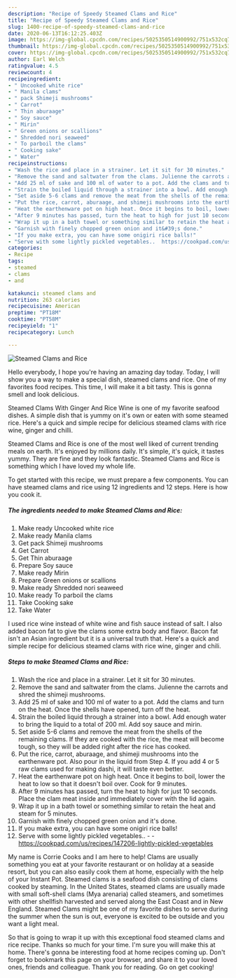 ```yaml
---
description: "Recipe of Speedy Steamed Clams and Rice"
title: "Recipe of Speedy Steamed Clams and Rice"
slug: 1400-recipe-of-speedy-steamed-clams-and-rice
date: 2020-06-13T16:12:25.403Z
image: https://img-global.cpcdn.com/recipes/5025350514900992/751x532cq70/steamed-clams-and-rice-recipe-main-photo.jpg
thumbnail: https://img-global.cpcdn.com/recipes/5025350514900992/751x532cq70/steamed-clams-and-rice-recipe-main-photo.jpg
cover: https://img-global.cpcdn.com/recipes/5025350514900992/751x532cq70/steamed-clams-and-rice-recipe-main-photo.jpg
author: Earl Welch
ratingvalue: 4.5
reviewcount: 4
recipeingredient:
- " Uncooked white rice"
- " Manila clams"
- " pack Shimeji mushrooms"
- " Carrot"
- " Thin aburaage"
- " Soy sauce"
- " Mirin"
- " Green onions or scallions"
- " Shredded nori seaweed"
- " To parboil the clams"
- " Cooking sake"
- " Water"
recipeinstructions:
- "Wash the rice and place in a strainer. Let it sit for 30 minutes."
- "Remove the sand and saltwater from the clams. Julienne the carrots and shred the shimeji mushrooms."
- "Add 25 ml of sake and 100 ml of water to a pot. Add the clams and turn on the heat. Once the shells have opened, turn off the heat."
- "Strain the boiled liquid through a strainer into a bowl. Add enough water to bring the liquid to a total of 200 ml. Add soy sauce and mirin."
- "Set aside 5-6 clams and remove the meat from the shells of the remaining clams. If they are cooked with the rice, the meat will become tough, so they will be added right after the rice has cooked."
- "Put the rice, carrot, aburaage, and shimeji mushrooms into the earthenware pot. Also pour in the liquid from Step 4. If you add 4 or 5 raw clams used for making dashi, it will taste even better."
- "Heat the earthenware pot on high heat. Once it begins to boil, lower the heat to low so that it doesn&#39;t boil over. Cook for 9 minutes."
- "After 9 minutes has passed, turn the heat to high for just 10 seconds. Place the clam meat inside and immediately cover with the lid again."
- "Wrap it up in a bath towel or something similar to retain the heat and steam for 5 minutes."
- "Garnish with finely chopped green onion and it&#39;s done."
- "If you make extra, you can have some onigiri rice balls!"
- "Serve with some lightly pickled vegetables..  https://cookpad.com/us/recipes/147206-lightly-pickled-vegetables"
categories:
- Recipe
tags:
- steamed
- clams
- and

katakunci: steamed clams and 
nutrition: 263 calories
recipecuisine: American
preptime: "PT18M"
cooktime: "PT58M"
recipeyield: "1"
recipecategory: Lunch

---
```



![Steamed Clams and Rice](https://img-global.cpcdn.com/recipes/5025350514900992/751x532cq70/steamed-clams-and-rice-recipe-main-photo.jpg)

Hello everybody, I hope you're having an amazing day today. Today, I will show you a way to make a special dish, steamed clams and rice. One of my favorites food recipes. This time, I will make it a bit tasty. This is gonna smell and look delicious.

Steamed Clams With Ginger And Rice Wine is one of my favorite seafood dishes. A simple dish that is yummy on it&#39;s own or eaten with some steamed rice. Here&#39;s a quick and simple recipe for delicious steamed clams with rice wine, ginger and chilli.

Steamed Clams and Rice is one of the most well liked of current trending meals on earth. It's enjoyed by millions daily. It's simple, it's quick, it tastes yummy. They are fine and they look fantastic. Steamed Clams and Rice is something which I have loved my whole life.


To get started with this recipe, we must prepare a few components. You can have steamed clams and rice using 12 ingredients and 12 steps. Here is how you cook it.

<!--inarticleads1-->

##### The ingredients needed to make Steamed Clams and Rice:

1. Make ready  Uncooked white rice
1. Make ready  Manila clams
1. Get  pack Shimeji mushrooms
1. Get  Carrot
1. Get  Thin aburaage
1. Prepare  Soy sauce
1. Make ready  Mirin
1. Prepare  Green onions or scallions
1. Make ready  Shredded nori seaweed
1. Make ready  To parboil the clams
1. Take  Cooking sake
1. Take  Water


I used rice wine instead of white wine and fish sauce instead of salt. I also added bacon fat to give the clams some extra body and flavor. Bacon fat isn&#39;t an Asian ingredient but it is a universal truth that. Here&#39;s a quick and simple recipe for delicious steamed clams with rice wine, ginger and chili. 

<!--inarticleads2-->

##### Steps to make Steamed Clams and Rice:

1. Wash the rice and place in a strainer. Let it sit for 30 minutes.
1. Remove the sand and saltwater from the clams. Julienne the carrots and shred the shimeji mushrooms.
1. Add 25 ml of sake and 100 ml of water to a pot. Add the clams and turn on the heat. Once the shells have opened, turn off the heat.
1. Strain the boiled liquid through a strainer into a bowl. Add enough water to bring the liquid to a total of 200 ml. Add soy sauce and mirin.
1. Set aside 5-6 clams and remove the meat from the shells of the remaining clams. If they are cooked with the rice, the meat will become tough, so they will be added right after the rice has cooked.
1. Put the rice, carrot, aburaage, and shimeji mushrooms into the earthenware pot. Also pour in the liquid from Step 4. If you add 4 or 5 raw clams used for making dashi, it will taste even better.
1. Heat the earthenware pot on high heat. Once it begins to boil, lower the heat to low so that it doesn&#39;t boil over. Cook for 9 minutes.
1. After 9 minutes has passed, turn the heat to high for just 10 seconds. Place the clam meat inside and immediately cover with the lid again.
1. Wrap it up in a bath towel or something similar to retain the heat and steam for 5 minutes.
1. Garnish with finely chopped green onion and it&#39;s done.
1. If you make extra, you can have some onigiri rice balls!
1. Serve with some lightly pickled vegetables.. -  - https://cookpad.com/us/recipes/147206-lightly-pickled-vegetables


My name is Corrie Cooks and I am here to help! Clams are usually something you eat at your favorite restaurant or on holiday at a seaside resort, but you can also easily cook them at home, especially with the help of your Instant Pot. Steamed clams is a seafood dish consisting of clams cooked by steaming. In the United States, steamed clams are usually made with small soft-shell clams (Mya arenaria) called steamers, and sometimes with other shellfish harvested and served along the East Coast and in New England. Steamed Clams might be one of my favorite dishes to serve during the summer when the sun is out, everyone is excited to be outside and you want a light meal. 

So that is going to wrap it up with this exceptional food steamed clams and rice recipe. Thanks so much for your time. I'm sure you will make this at home. There's gonna be interesting food at home recipes coming up. Don't forget to bookmark this page on your browser, and share it to your loved ones, friends and colleague. Thank you for reading. Go on get cooking!
